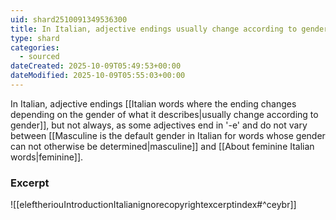 ```yaml
---
uid: shard2510091349536300
title: In Italian, adjective endings usually change according to gender, but not always, as some adjectives end in '-e' and do not vary between masculine and feminine
type: shard
categories:
  - sourced
dateCreated: 2025-10-09T05:49:53+00:00
dateModified: 2025-10-09T05:55:03+00:00
---
```

In Italian, adjective endings [[Italian words where the ending changes depending on the gender of what it describes|usually change according to gender]], but not always, as some adjectives end in '-e' and do not vary between [[Masculine is the default gender in Italian for words whose gender can not otherwise be determined|masculine]] and [[About feminine Italian words|feminine]].
### Excerpt
![[eleftheriouIntroductionItalianignorecopyrightexcerptindex#^ceybr]]